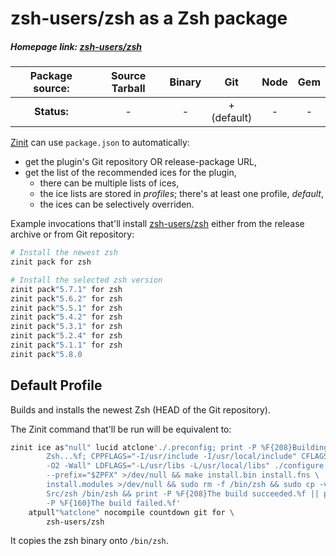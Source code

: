 # zsh-users/zsh as a Zsh package

##### Homepage link: [zsh-users/zsh](https://github.com/zsh-users/zsh)

| **Package source:** | Source Tarball | Binary | Git | Node | Gem |
|:-------------------:|:--------------:|:------:|:---:|:----:|:---:|
| **Status:**         |        -       |   -    | + <br> (default) | - | - |

[Zinit](https://github.com/zdharma/zinit) can use `package.json` to
automatically:

- get the plugin's Git repository OR release-package URL,
- get the list of the recommended ices for the plugin,
    - there can be multiple lists of ices,
    - the ice lists are stored in *profiles*; there's at least one profile, *default*,
    - the ices can be selectively overriden.

Example invocations that'll install
[zsh-users/zsh](https://github.com/zsh-users/zsh) either from the release archive
or from Git repository:

```zsh
# Install the newest zsh
zinit pack for zsh

# Install the selected zsh version
zinit pack"5.7.1" for zsh
zinit pack"5.6.2" for zsh
zinit pack"5.5.1" for zsh
zinit pack"5.4.2" for zsh
zinit pack"5.3.1" for zsh
zinit pack"5.2.4" for zsh
zinit pack"5.1.1" for zsh
zinit pack"5.8.0
```

## Default Profile

Builds and installs the newest Zsh (HEAD of the Git repository).

The Zinit command that'll be run will be equivalent to:

```zsh
zinit ice as"null" lucid atclone'./.preconfig; print -P %F{208}Building \
        Zsh...%f; CPPFLAGS="-I/usr/include -I/usr/local/include" CFLAGS="-g \
        -O2 -Wall" LDFLAGS="-L/usr/libs -L/usr/local/libs" ./configure \
        --prefix="$ZPFX" >/dev/null && make install.bin install.fns \
        install.modules >/dev/null && sudo rm -f /bin/zsh && sudo cp -vf \
        Src/zsh /bin/zsh && print -P %F{208}The build succeeded.%f || print \
        -P %F{160}The build failed.%f'
    atpull"%atclone" nocompile countdown git for \
        zsh-users/zsh
```

It copies the zsh binary onto `/bin/zsh`.

<!-- vim:set ft=markdown tw=80 fo+=an1 autoindent: -->
